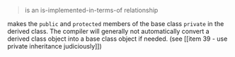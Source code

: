 > is an is-implemented-in-terms-of relationship

makes the `public` and `protected` members of the base class `private` in the derived class.
The compiler will generally not automatically convert a derived class object into a base class object if needed.  (see [[item 39 - use private inheritance judiciously]])